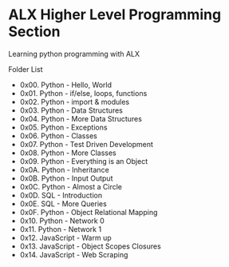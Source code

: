 # ALX Higher Level Programming Section
Learning python programming with ALX

Folder List
- 0x00. Python - Hello, World
- 0x01. Python - if/else, loops, functions
- 0x02. Python - import & modules
- 0x03. Python - Data Structures
- 0x04. Python - More Data Structures
- 0x05. Python - Exceptions
- 0x06. Python - Classes
- 0x07. Python - Test Driven Development
- 0x08. Python - More Classes
- 0x09. Python - Everything is an Object
- 0x0A. Python - Inheritance
- 0x0B. Python - Input Output
- 0x0C. Python - Almost a Circle
- 0x0D. SQL - Introduction
- 0x0E. SQL - More Queries
- 0x0F. Python - Object Relational Mapping
- 0x10. Python - Network 0
- 0x11. Python - Network 1
- 0x12. JavaScript - Warm up
- 0x13. JavaScript - Object Scopes Closures
- 0x14. JavaScript - Web Scraping